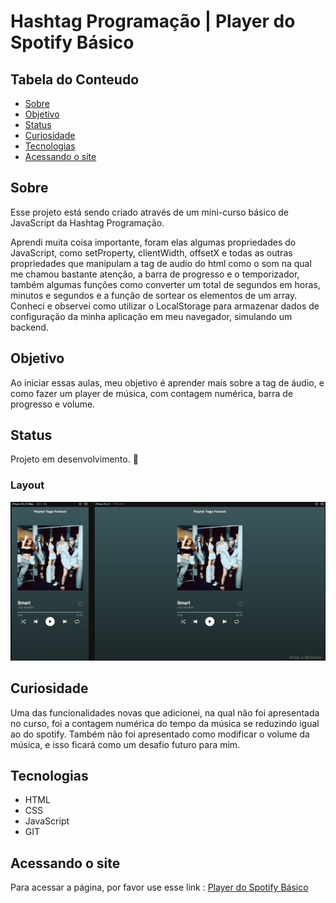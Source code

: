 # Hashtag Programação | Player do Spotify Básico

## Tabela do Conteudo

<ul>
<li><a href="#sobre">Sobre</a></li>
<li><a href="#objetivo">Objetivo</a></li>
<li><a href="#status">Status</a></li>
<li><a href="#curiosidade">Curiosidade</a></li>
<li><a href="#tecnologias">Tecnologias</a></li>
<li><a href="#acessando-o-site">Acessando o site</a></li>
</ul>

## Sobre

Esse projeto está sendo criado através de um mini-curso básico de JavaScript da Hashtag Programação.

Aprendi muita coisa importante, foram elas algumas propriedades do JavaScript, como setProperty, clientWidth, offsetX e todas as outras propriedades que manipulam a tag de audio do html como o som na qual me chamou bastante atenção, a barra de progresso e o temporizador, também algumas funções como converter um total de segundos em horas, minutos e segundos e a função de sortear os elementos de um array.
Conheci e observei como utilizar o LocalStorage para armazenar dados de configuração da minha aplicação em meu navegador, simulando um backend.

## Objetivo

Ao iniciar essas aulas, meu objetivo é aprender mais sobre a tag de áudio, e como fazer um player de música, com contagem numérica, barra de progresso e volume.

## Status

Projeto em desenvolvimento. 🥰

### Layout
<img src="./imagens/player-do-spotify-layout.gif" alt="Gif do projeto funcionando">

## Curiosidade

Uma das funcionalidades novas que adicionei, na qual não foi apresentada no curso, foi a contagem numérica do tempo da música se reduzindo igual ao do spotify. Também não foi apresentado como modificar o volume da música, e isso ficará como um desafio futuro para mim.

## Tecnologias

<ul>
<li>HTML</li>
<li>CSS</li>
<li>JavaScript</li>
<li>GIT</li>
</ul>

## Acessando o site

Para acessar a página, por favor use esse link : <a href="https://tiago-forward.github.io/player-do-spotify-basico/" target="_blank">Player do Spotify Básico</a>

